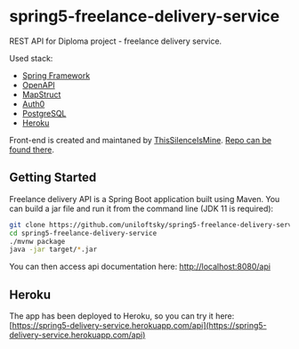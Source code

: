 # spring5-freelance-delivery-service
REST API for Diploma project - freelance delivery service.

Used stack:
- [Spring Framework](https://spring.io/) 
- [OpenAPI](https://swagger.io/)
- [MapStruct](https://mapstruct.org/)
- [Auth0](https://auth0.com/)
- [PostgreSQL](https://www.postgresql.org/)
- [Heroku](https://www.heroku.com/home)


Front-end is created and maintaned by [ThisSilenceIsMine](https://github.com/ThisSilenceIsMine). [Repo can be found there](https://github.com/ThisSilenceIsMine/freelance-delivery-service).

## Getting Started

Freelance delivery API is a Spring Boot application built using Maven. You can build a jar file and run it from the command line (JDK 11 is required):

```bash
git clone https://github.com/uniloftsky/spring5-freelance-delivery-service
cd spring5-freelance-delivery-service
./mvnw package
java -jar target/*.jar
```

You can then access api documentation here: [http://localhost:8080/api](http://localhost:8080/api)

## Heroku

The app has been deployed to Heroku, so you can try it here: [https://spring5-delivery-service.herokuapp.com/api](https://spring5-delivery-service.herokuapp.com/api)
